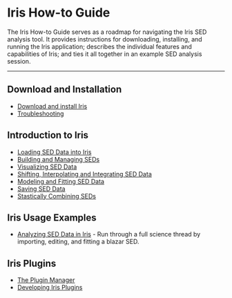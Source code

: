 # Iris How-to Guide

The Iris How-to Guide serves as a roadmap for navigating the Iris SED analysis tool. It provides instructions for downloading, installing, and running the Iris application; describes the individual features and capabilities of Iris; and ties it all together in an example SED analysis session.

----------------

## Download and Installation

  * [Download and install Iris][download]
  * [Troubleshooting][download_trouble]

## Introduction to Iris

  * [Loading SED Data into Iris][entry]
  * [Building and Managing SEDs][importer]
  * [Visualizing SED Data][plot]
  * [Shifting, Interpolating and Integrating SED Data][science]
  * [Modeling and Fitting SED Data][fit]
  * [Saving SED Data][save]
  * [Stastically Combining SEDs][sedstacker]

## Iris Usage Examples

  * [Analyzing SED Data in Iris][analysis] - Run through a full science thread by importing, editing, and fitting a blazar SED.

## Iris Plugins

  * [The Plugin Manager][plugin_manager]
  * [Developing Iris Plugins][sdk]

<!--
## Videos

  * Iris Video Tutorial - Explore all of Iris' features in two 10-minute videos.
    * [Part I](https://www.youtube.com/watch?v=GMaLgJfxJHI) - Building and Editing the SED
    * [Part II](https://www.youtube.com/watch?v=sok9Q3HZusc) - Modeling and Fitting the SED
    Please note that the videos were made for Iris v2.0 and do not show all the new features introduced in Iris 2.1 beta. The videos will be updated for the Iris v2.1 release.
  * [Overview of Iris features](https://www.youtube.com/watch?v=pF5ivLshPyw)
  * [Statistically Combine SEDs with Iris]()
  
-->



<!-- threads -->
[sedstacker]: 		./threads/science/sedstacker/index.html "SED Stacker"
[science]: 			./threads/science/index.html "Shift, Interpolate, and Integrate"
[entry]: 			./threads/entry/index.html "Loading SED Data into Iris"
[fit]: 				./threads/fit/index.html "Modeling and Fiting SED Data"
[importer]: 		./threads/importer/index.html "Building and Managing SEDs"
[plot]: 			./threads/plot/index.html "Visualizing SED Data"
[analysis]: 		./threads/analysis/index.html "Analyzing SED Data in Iris"
[save]: 			./threads/save/index.html "Saving SED Data"
[sdk]: 				./threads/sdk/index.html "Developing Plugins: the Iris Software Development Kit"
[plugin_manager]: 	./threads/plugin_manager/index.html "Plugin Manager"

<!-- reference files -->
[download]: 		./download/index.html "Download and Installation"
[smoke_test]: 		./download/smoke_tests.html "Smoke Test"
[macosx105]:		./download/macosx_test.html "Mac OS X 10.5 Download Instructions"
[download_trouble]: ./bugs/smoke.html
[supported_files]: 	./references/importer_files.html
[models]: 			./references/models.html
[faq]: 				./faq/index.html "FAQs"
[releasenotes]: 	./releasenotes/index.html "Release Notes"
[publications]: 	./publications/index.html "Iris Publications"
[bugs]: 			./bugs/index.html "Bugs and Caveats"

<!-- CXC links -->
[helpdesk]:			/helpdesk/ "CXC HelpDesk"
[sao]:				http://cfa.harvard.edu/sao "Smithsonian Astrophysical Observatory"
[cxc]:				/ "Chandra X-Ray Observatory"
[sherpa]:			/sherpa/ "Sherpa"